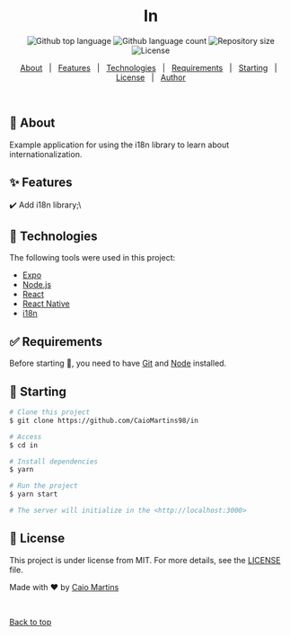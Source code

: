 <div align="center" id="top"> 
  <!-- <img src="./.github/app.gif" alt="In" /> -->

&#xa0;

  <!-- <a href="https://in.netlify.app">Demo</a> -->
</div>

<h1 align="center">In</h1>

<p align="center">
  <img alt="Github top language" src="https://img.shields.io/github/languages/top/CaioMartins98/in?color=56BEB8">

  <img alt="Github language count" src="https://img.shields.io/github/languages/count/CaioMartins98/in?color=56BEB8">

  <img alt="Repository size" src="https://img.shields.io/github/repo-size/CaioMartins98/in?color=56BEB8">

  <img alt="License" src="https://img.shields.io/github/license/CaioMartins98/in?color=56BEB8">

  <!-- <img alt="Github issues" src="https://img.shields.io/github/issues/CaioMartins98/in?color=56BEB8" /> -->

  <!-- <img alt="Github forks" src="https://img.shields.io/github/forks/CaioMartins98/in?color=56BEB8" /> -->

  <!-- <img alt="Github stars" src="https://img.shields.io/github/stars/CaioMartins98/in?color=56BEB8" /> -->
</p>

<!-- Status -->

<!-- <h4 align="center">
	🚧  In 🚀 Under construction...  🚧
</h4>

<hr> -->

<p align="center">
  <a href="#dart-about">About</a> &#xa0; | &#xa0; 
  <a href="#sparkles-features">Features</a> &#xa0; | &#xa0;
  <a href="#rocket-technologies">Technologies</a> &#xa0; | &#xa0;
  <a href="#white_check_mark-requirements">Requirements</a> &#xa0; | &#xa0;
  <a href="#checkered_flag-starting">Starting</a> &#xa0; | &#xa0;
  <a href="#memo-license">License</a> &#xa0; | &#xa0;
  <a href="https://github.com/CaioMartins98" target="_blank">Author</a>
</p>

<br>

## :dart: About

Example application for using the i18n library to learn about internationalization.

## :sparkles: Features

:heavy_check_mark: Add i18n library;\

## :rocket: Technologies

The following tools were used in this project:

- [Expo](https://expo.io/)
- [Node.js](https://nodejs.org/en/)
- [React](https://pt-br.reactjs.org/)
- [React Native](https://reactnative.dev/)
- [i18n](https://docs.expo.dev/versions/latest/sdk/localization/)

## :white_check_mark: Requirements

Before starting :checkered_flag:, you need to have [Git](https://git-scm.com) and [Node](https://nodejs.org/en/) installed.

## :checkered_flag: Starting

```bash
# Clone this project
$ git clone https://github.com/CaioMartins98/in

# Access
$ cd in

# Install dependencies
$ yarn

# Run the project
$ yarn start

# The server will initialize in the <http://localhost:3000>
```

## :memo: License

This project is under license from MIT. For more details, see the [LICENSE](LICENSE.md) file.

Made with :heart: by <a href="https://github.com/CaioMartins98" target="_blank">Caio Martins</a>

&#xa0;

<a href="#top">Back to top</a>
